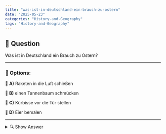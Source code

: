 ```yaml
---
title: "was-ist-in-deutschland-ein-brauch-zu-ostern"
date: "2025-05-23"
categories: "History-and-Geography"
tags: "History-and-Geography"
---
```


## 📌 **Question**

Was ist in Deutschland ein Brauch zu Ostern?



---

### 📝 **Options:**

🔘 **A)** Raketen in die Luft schießen

🔘 **B)** einen Tannenbaum schmücken

🔘 **C)** Kürbisse vor die Tür stellen

🔘 **D)** Eier bemalen

---

<details>
  <summary>🔍 Show Answer</summary>

  <p>
💡  <b>Correct Answer:</b>  d
  </p>
  <p>
    📖<b>Explanation:</b>
    Ostern ist in Deutschland ein bedeutendes Fest, das den Frühling und die Wiederauferstehung feiert. Traditionell werden farbenfrohe Ostereier gestaltet, die symbolisch für neues Leben stehen. Diese Eier werden bemalt oder dekoriert und in Osternestern versteckt, um von Kindern gesucht zu werden. Andere Optionen, wie Raketen schießen, einen Tannenbaum schmücken oder Kürbisse aufstellen, sind mit anderen Festen verbunden und nicht typisch für Ostern. Der Brauch des Eierbemalens ist tief in der deutschen Kultur verwurzelt und ein beliebter Bestandteil der Osterfeierlichkeiten.
  </p>
</details>
